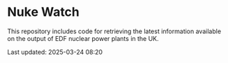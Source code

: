 # Nuke Watch

This repository includes code for retrieving the latest information available on the output of EDF nuclear power plants in the UK.

Last updated: 2025-03-24 08:20